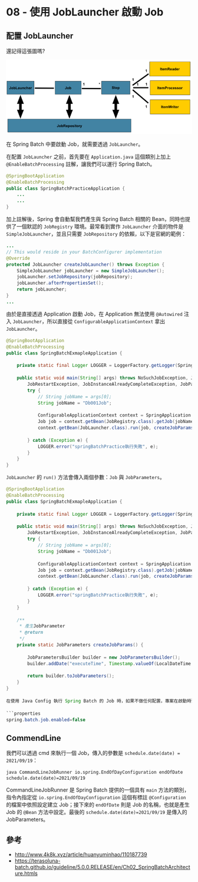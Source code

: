 # 08 - 使用 JobLauncher 啟動 Job

## 配置 JobLauncher
還記得這張圖嗎?

![](/images/1-2.png)

在 Spring Batch 中要啟動 Job，就需要透過 `JobLauncher`。

在配置 `JobLauncher` 之前，首先要在 `Application.java` 這個類別上加上 `@EnableBatchProcessing` 註解，讓我們可以運行 Spring Batch。

```java
@SpringBootApplication
@EnableBatchProcessing
public class SpringBatchPracticeApplication {
    ...
    ...
}
```

加上註解後，Spring 會自動幫我們產生與 Spring Batch 相關的 Bean，同時也提供了一個默認的 `JobRegistry` 環境。最常看到實作 `JobLauncher` 介面的物件是 `SimpleJobLauncher`，並且只需要 `JobRepository` 的依賴，以下是官網的範例：

```java
...
// This would reside in your BatchConfigurer implementation
@Override
protected JobLauncher createJobLauncher() throws Exception {
	SimpleJobLauncher jobLauncher = new SimpleJobLauncher();
	jobLauncher.setJobRepository(jobRepository);
	jobLauncher.afterPropertiesSet();
	return jobLauncher;
}
...
```

由於是直接透過 Application 啟動 Job，在 Application 無法使用 `@Autowired` 注入 `JobLauncher`，所以直接從 `ConfigurableApplicationContext` 拿出 `JobLauncher`。

```java
@SpringBootApplication
@EnableBatchProcessing
public class SpringBatchExmapleApplication {

    private static final Logger LOGGER = LoggerFactory.getLogger(SpringBatchExmapleApplication.class);

    public static void main(String[] args) throws NoSuchJobException, JobExecutionAlreadyRunningException,
        JobRestartException, JobInstanceAlreadyCompleteException, JobParametersInvalidException {
        try {
            // String jobName = args[0];
            String jobName = "Db001Job";

            ConfigurableApplicationContext context = SpringApplication.run(SpringBatchExmapleApplication.class, args);
            Job job = context.getBean(JobRegistry.class).getJob(jobName);
            context.getBean(JobLauncher.class).run(job, createJobParams());

        } catch (Exception e) {
            LOGGER.error("springBatchPractice執行失敗", e);
        }
    }
}
```

`JobLauncher` 的 `run()` 方法會傳入兩個參數：`Job` 與 `JobParameters`。

```java
@SpringBootApplication
@EnableBatchProcessing
public class SpringBatchExmapleApplication {

    private static final Logger LOGGER = LoggerFactory.getLogger(SpringBatchExmapleApplication.class);

    public static void main(String[] args) throws NoSuchJobException, JobExecutionAlreadyRunningException,
        JobRestartException, JobInstanceAlreadyCompleteException, JobParametersInvalidException {
        try {
            // String jobName = args[0];
            String jobName = "Db001Job";

            ConfigurableApplicationContext context = SpringApplication.run(SpringBatchExmapleApplication.class, args);
            Job job = context.getBean(JobRegistry.class).getJob(jobName);
            context.getBean(JobLauncher.class).run(job, createJobParams());

        } catch (Exception e) {
            LOGGER.error("springBatchPractice執行失敗", e);
        }
    }

    /**
     * 產生JobParameter
     * @return
     */
    private static JobParameters createJobParams() {

        JobParametersBuilder builder = new JobParametersBuilder();
        builder.addDate("executeTime", Timestamp.valueOf(LocalDateTime.now()));

        return builder.toJobParameters();
    }
}

在使用 Java Config 執行 Spring Batch 的 Job 時，如果不做任何配置，專案在啟動時預設就會執行定義好的 Job，這也就是為什麼會在 console 看到批次 Listener 出現 2 次的原因。如果不想要在專案啟動時執行批次，可以在 `application.properties` 檔案中新增以下設定：

```properties
spring.batch.job.enabled=false
```

## CommendLine
我們可以透過 cmd 來執行一個 Job，傳入的參數是 `schedule.date(date) = 2021/09/19`：
```
java CommandLineJobRunner io.spring.EndOfDayConfiguration endOfDate schedule.date(date)=2021/09/19
```

CommandLineJobRunner 是 Spring Batch 提供的一個具有 `main` 方法的類別，指令內指定從 `io.spring.EndOfDayConfiguration` 這個有標註 `@Configuration` 的檔案中依照設定建立 Job；接下來的 `endOfDate` 則是 Job 的名稱，也就是產生 Job 的 `@Bean` 方法中設定。最後的 `schedule.date(date)=2021/09/19` 是傳入的 JobParameters。

## 參考
* http://www.4k8k.xyz/article/huanyuminhao/110187739
* https://terasoluna-batch.github.io/guideline/5.0.0.RELEASE/en/Ch02_SpringBatchArchitecture.htmls
